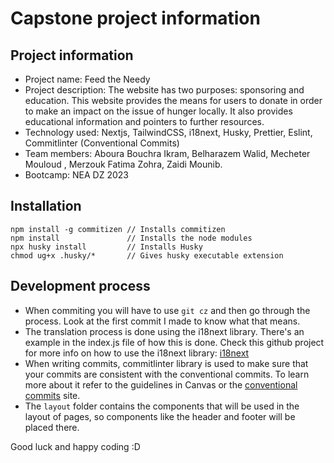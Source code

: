 # Capstone project information

## Project information

-   Project name: Feed the Needy
-   Project description:
  The website has two purposes: sponsoring and education.
  This website provides the means for users to donate in order to make an impact on the issue of hunger locally.  It also provides educational information and pointers to 
  further resources.
-   Technology used: Nextjs, TailwindCSS, i18next, Husky, Prettier, Eslint, Commitlinter (Conventional Commits)
-   Team members: Aboura Bouchra Ikram, Belharazem Walid, Mecheter Mouloud , Merzouk Fatima Zohra, Zaidi Mounib.
-   Bootcamp: NEA DZ 2023

## Installation

```shell
npm install -g commitizen // Installs commitizen
npm install               // Installs the node modules
npx husky install         // Installs Husky
chmod ug+x .husky/*       // Gives husky executable extension

```

## Development process

-   When commiting you will have to use `git cz` and then go through the process. Look at the first commit I made to know what that means.
-   The translation process is done using the i18next library. There's an example in the index.js file of how this is done. Check this github project for more info on how to use the i18next library: [i18next](https://github.com/i18next/next-i18next)
-   When writing commits, commitlinter library is used to make sure that your commits are consistent with the conventional commits. To learn more about it refer to the guidelines in Canvas or the [conventional commits](https://www.conventionalcommits.org/en/v1.0.0/#summary) site.
-   The `layout` folder contains the components that will be used in the layout of pages, so components like the header and footer will be placed there.

Good luck and happy coding :D
